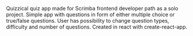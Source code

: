 Quizzical quiz app made for Scrimba frontend developer path as a solo project.
Simple app with questions in form of either multiple choice or true/false questions.
User has possibility to change question types, difficulty and number of questions.
Created in react with create-react-app.
